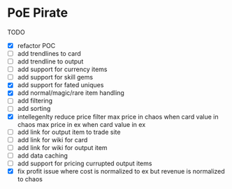 # PoE Pirate

TODO

- [x] refactor POC
- [ ] add trendlines to card
- [ ] add trendline to output
- [ ] add support for currency items
- [ ] add support for skill gems
- [x] add support for fated uniques
- [x] add normal/magic/rare item handling
- [ ] add filtering
- [ ] add sorting
- [x] intellegenlty reduce price filter
      max price in chaos when card value in chaos
      max price in ex when card value in ex
- [ ] add link for output item to trade site
- [ ] add link for wiki for card
- [ ] add link for wiki for output item
- [ ] add data caching
- [ ] add support for pricing currupted output items
- [x] fix profit issue where cost is normalized to ex but revenue is normalized to chaos
